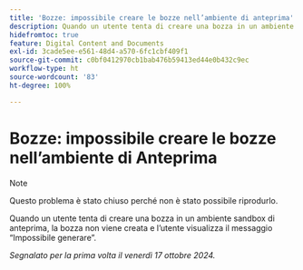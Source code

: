 ```yaml
---
title: 'Bozze: impossibile creare le bozze nell’ambiente di anteprima'
description: Quando un utente tenta di creare una bozza in un ambiente sandbox di anteprima, la bozza non viene creata e l’utente visualizza il messaggio Impossibile generare.
hidefromtoc: true
feature: Digital Content and Documents
exl-id: 3cade5ee-e561-48d4-a570-6fc1cbf409f1
source-git-commit: c0bf0412970cb1bab476b59413ed44e0b432c9ec
workflow-type: ht
source-wordcount: '83'
ht-degree: 100%

---
```


# Bozze: impossibile creare le bozze nell’ambiente di Anteprima

>[!NOTE]
>
>Questo problema è stato chiuso perché non è stato possibile riprodurlo.

Quando un utente tenta di creare una bozza in un ambiente sandbox di anteprima, la bozza non viene creata e l’utente visualizza il messaggio “Impossibile generare”.

_Segnalato per la prima volta il venerdì 17 ottobre 2024._
